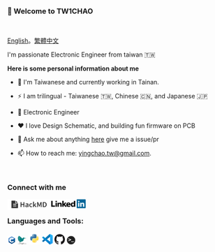 ### 🚀 Welcome to TW1CHAO

<br />

[English](./README.md)。[繁體中文](./README_zhTW.md)
<br />

I'm passionate Electronic Engineer from taiwan 🇹🇼

**Here is some personal information about me**

- 🔭 I'm Taiwanese and currently working in Tainan.

- ⚡ I am trilingual - Taiwanese 🇹🇼, Chinese 🇨🇳, and  Japanese 🇯🇵

- 💼 Electronic Engineer

- ❤️ I love Design Schematic, and building fun firmware on PCB

- 💬 Ask me about anything [here](https://github.com/tw1chao/tw1chao/issues) give me a issue/pr

- 📫 How to reach me: yingchao.tw@gmail.com.

<br/>

### <b>Connect with me</b>
[<img align="left" alt="HackMD" width="100" src="./assets/HackMD.png" />](https://hackmd.io/@YingChao)
[<img align="left" alt="LinkedIn" width="80" src="./assets/linkedin.png" />](https://www.linkedin.com/in/tw1chao)

<br/>

### <b>Languages and Tools: </b>

<code><img height="20" src="https://raw.githubusercontent.com/github/explore/80688e429a7d4ef2fca1e82350fe8e3517d3494d/topics/c/c.png"></code>
<code><img height="20" src="https://raw.githubusercontent.com/github/explore/80688e429a7d4ef2fca1e82350fe8e3517d3494d/topics/latex/latex.png"></code>
<code><img height="28" src="https://raw.githubusercontent.com/github/explore/80688e429a7d4ef2fca1e82350fe8e3517d3494d/topics/python/python.png"></code>
<code><img height="24" src="https://raw.githubusercontent.com/github/explore/80688e429a7d4ef2fca1e82350fe8e3517d3494d/topics/visual-studio-code/visual-studio-code.png"></code>
<code><img height="24" src="https://raw.githubusercontent.com/github/explore/78df643247d429f6cc873026c0622819ad797942/topics/github/github.png" /></code>
<code><img height="20" src="https://raw.githubusercontent.com/github/explore/80688e429a7d4ef2fca1e82350fe8e3517d3494d/topics/terminal/terminal.png"></code>

<br/>


